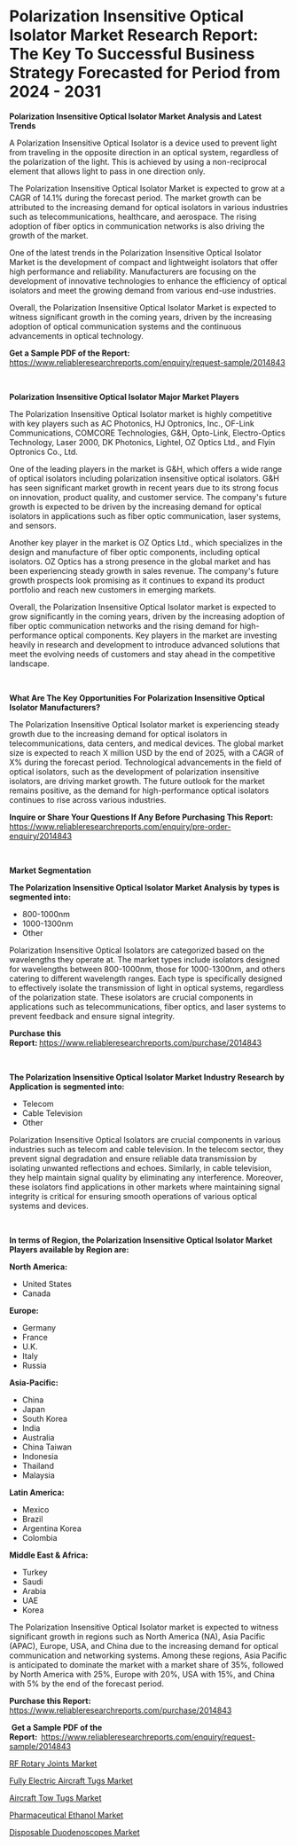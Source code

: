 <p><h1>Polarization Insensitive Optical Isolator Market Research Report: The Key To Successful Business Strategy Forecasted for Period from 2024 - 2031</h1></p><p><strong>Polarization Insensitive Optical Isolator Market Analysis and Latest Trends</strong></p>
<p><p>A Polarization Insensitive Optical Isolator is a device used to prevent light from traveling in the opposite direction in an optical system, regardless of the polarization of the light. This is achieved by using a non-reciprocal element that allows light to pass in one direction only.</p><p>The Polarization Insensitive Optical Isolator Market is expected to grow at a CAGR of 14.1% during the forecast period. The market growth can be attributed to the increasing demand for optical isolators in various industries such as telecommunications, healthcare, and aerospace. The rising adoption of fiber optics in communication networks is also driving the growth of the market.</p><p>One of the latest trends in the Polarization Insensitive Optical Isolator Market is the development of compact and lightweight isolators that offer high performance and reliability. Manufacturers are focusing on the development of innovative technologies to enhance the efficiency of optical isolators and meet the growing demand from various end-use industries.</p><p>Overall, the Polarization Insensitive Optical Isolator Market is expected to witness significant growth in the coming years, driven by the increasing adoption of optical communication systems and the continuous advancements in optical technology.</p></p>
<p><strong>Get a Sample PDF of the Report:&nbsp;</strong> <a href="https://www.reliableresearchreports.com/enquiry/request-sample/2014843">https://www.reliableresearchreports.com/enquiry/request-sample/2014843</a></p>
<p>&nbsp;</p>
<p><strong>Polarization Insensitive Optical Isolator Major Market Players</strong></p>
<p><p>The Polarization Insensitive Optical Isolator market is highly competitive with key players such as AC Photonics, HJ Optronics, Inc., OF-Link Communications, COMCORE Technologies, G&H, Opto-Link, Electro-Optics Technology, Laser 2000, DK Photonics, Lightel, OZ Optics Ltd., and Flyin Optronics Co., Ltd.</p><p>One of the leading players in the market is G&H, which offers a wide range of optical isolators including polarization insensitive optical isolators. G&H has seen significant market growth in recent years due to its strong focus on innovation, product quality, and customer service. The company's future growth is expected to be driven by the increasing demand for optical isolators in applications such as fiber optic communication, laser systems, and sensors.</p><p>Another key player in the market is OZ Optics Ltd., which specializes in the design and manufacture of fiber optic components, including optical isolators. OZ Optics has a strong presence in the global market and has been experiencing steady growth in sales revenue. The company's future growth prospects look promising as it continues to expand its product portfolio and reach new customers in emerging markets.</p><p>Overall, the Polarization Insensitive Optical Isolator market is expected to grow significantly in the coming years, driven by the increasing adoption of fiber optic communication networks and the rising demand for high-performance optical components. Key players in the market are investing heavily in research and development to introduce advanced solutions that meet the evolving needs of customers and stay ahead in the competitive landscape.</p></p>
<p>&nbsp;</p>
<p><strong>What Are The Key Opportunities For Polarization Insensitive Optical Isolator Manufacturers?</strong></p>
<p><p>The Polarization Insensitive Optical Isolator market is experiencing steady growth due to the increasing demand for optical isolators in telecommunications, data centers, and medical devices. The global market size is expected to reach X million USD by the end of 2025, with a CAGR of X% during the forecast period. Technological advancements in the field of optical isolators, such as the development of polarization insensitive isolators, are driving market growth. The future outlook for the market remains positive, as the demand for high-performance optical isolators continues to rise across various industries.</p></p>
<p><strong>Inquire or Share Your Questions If Any Before Purchasing This Report:</strong> <a href="https://www.reliableresearchreports.com/enquiry/pre-order-enquiry/2014843">https://www.reliableresearchreports.com/enquiry/pre-order-enquiry/2014843</a></p>
<p>&nbsp;</p>
<p><strong>Market Segmentation</strong></p>
<p><strong>The Polarization Insensitive Optical Isolator Market Analysis by types is segmented into:</strong></p>
<p><ul><li>800-1000nm</li><li>1000-1300nm</li><li>Other</li></ul></p>
<p><p>Polarization Insensitive Optical Isolators are categorized based on the wavelengths they operate at. The market types include isolators designed for wavelengths between 800-1000nm, those for 1000-1300nm, and others catering to different wavelength ranges. Each type is specifically designed to effectively isolate the transmission of light in optical systems, regardless of the polarization state. These isolators are crucial components in applications such as telecommunications, fiber optics, and laser systems to prevent feedback and ensure signal integrity.</p></p>
<p><strong>Purchase this Report:&nbsp;</strong><a href="https://www.reliableresearchreports.com/purchase/2014843">https://www.reliableresearchreports.com/purchase/2014843</a></p>
<p>&nbsp;</p>
<p><strong>The Polarization Insensitive Optical Isolator Market Industry Research by Application is segmented into:</strong></p>
<p><ul><li>Telecom</li><li>Cable Television</li><li>Other</li></ul></p>
<p><p>Polarization Insensitive Optical Isolators are crucial components in various industries such as telecom and cable television. In the telecom sector, they prevent signal degradation and ensure reliable data transmission by isolating unwanted reflections and echoes. Similarly, in cable television, they help maintain signal quality by eliminating any interference. Moreover, these isolators find applications in other markets where maintaining signal integrity is critical for ensuring smooth operations of various optical systems and devices.</p></p>
<p>&nbsp;</p>
<p><strong>In terms of Region, the Polarization Insensitive Optical Isolator Market Players available by Region are:</strong></p>
<p>
    <p> <strong> North America: </strong>
        <ul>
            <li>United States</li>
            <li>Canada</li>
        </ul>
        </p> 
    <p> <strong> Europe: </strong>
        <ul>
            <li>Germany</li>
            <li>France</li>
            <li>U.K.</li>
            <li>Italy</li>
            <li>Russia</li>
        </ul>
        </p> 
    <p> <strong> Asia-Pacific: </strong>
        <ul>
            <li>China</li>
            <li>Japan</li>
            <li>South Korea</li>
            <li>India</li>
            <li>Australia</li>
            <li>China Taiwan</li>
            <li>Indonesia</li>
            <li>Thailand</li>
            <li>Malaysia</li>
        </ul>
        </p> 
    <p> <strong> Latin America: </strong>
        <ul>
            <li>Mexico</li>
            <li>Brazil</li>
            <li>Argentina Korea</li>
            <li>Colombia</li>
        </ul>
        </p> 
    <p> <strong> Middle East & Africa: </strong>
        <ul>
            <li>Turkey</li>
            <li>Saudi</li>
            <li>Arabia</li>
            <li>UAE</li>
            <li>Korea</li>
        </ul>
    </p>
    </p>
<p><p>The Polarization Insensitive Optical Isolator market is expected to witness significant growth in regions such as North America (NA), Asia Pacific (APAC), Europe, USA, and China due to the increasing demand for optical communication and networking systems. Among these regions, Asia Pacific is anticipated to dominate the market with a market share of 35%, followed by North America with 25%, Europe with 20%, USA with 15%, and China with 5% by the end of the forecast period.</p></p>
<p><strong>Purchase this Report: </strong><a href="https://www.reliableresearchreports.com/purchase/2014843">https://www.reliableresearchreports.com/purchase/2014843</a></p>
<p>&nbsp;<strong>Get a Sample PDF of the Report:&nbsp;&nbsp;</strong><a href="https://www.reliableresearchreports.com/enquiry/request-sample/2014843">https://www.reliableresearchreports.com/enquiry/request-sample/2014843</a></p>
<p><strong></strong></p>
<p><p><a href="https://view.publitas.com/reportprime-1/global-rf-rotary-joints-market-by-types-applications-and-major-players-with-regional-growth-rate-analysis-and-development-situation-from-2024-to-2031/">RF Rotary Joints Market</a></p><p><a href="https://glittery-fuchsia-86a.notion.site/Fully-Electric-Aircraft-Tugs-Market-Size-Evaluating-its-Market-Trends-Growth-and-Projections-2024-e8c1caa6b71a4cb3a9bb89f33d0cbec5">Fully Electric Aircraft Tugs Market</a></p><p><a href="https://acidic-farm-354.notion.site/Aircraft-Tow-Tugs-Market-Research-Report-Forecasted-for-Period-from-2024-2031-by-Market-Type-Mar-9157a3caadef4021831c40282ea56bad">Aircraft Tow Tugs Market</a></p><p><a href="https://view.publitas.com/reportprime-1/pharmaceutical-ethanol-market-size-evaluating-its-market-trends-growth-and-projections-2024-2031/">Pharmaceutical Ethanol Market</a></p><p><a href="https://acidic-farm-354.notion.site/Insights-into-Disposable-Duodenoscopes-Market-Size-Analysing-Market-Share-Trends-and-Growth-from--0e2baf31fb95402c91b3b9c464ee6fc3">Disposable Duodenoscopes Market</a></p></p>